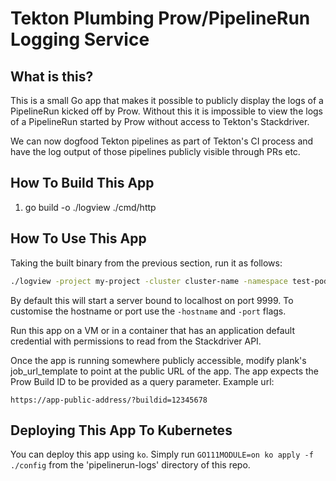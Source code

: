# Tekton Plumbing Prow/PipelineRun Logging Service

## What is this?

This is a small Go app that makes it possible to publicly display the logs of
a PipelineRun kicked off by Prow. Without this it is impossible to view the
logs of a PipelineRun started by Prow without access to Tekton's Stackdriver.

We can now dogfood Tekton pipelines as part of Tekton's CI process and have
the log output of those pipelines publicly visible through PRs etc.

## How To Build This App

1. go build -o ./logview ./cmd/http

## How To Use This App

Taking the built binary from the previous section, run it as follows:

```bash
./logview -project my-project -cluster cluster-name -namespace test-pods
```

By default this will start a server bound to localhost on port 9999. To
customise the hostname or port use the `-hostname` and `-port` flags.

Run this app on a VM or in a container that has an application default
credential with permissions to read from the Stackdriver API.

Once the app is running somewhere publicly accessible, modify plank's
job_url_template to point at the public URL of the app. The app expects
the Prow Build ID to be provided as a query parameter. Example url:

```
https://app-public-address/?buildid=12345678
```

## Deploying This App To Kubernetes

You can deploy this app using `ko`. Simply run `GO111MODULE=on ko apply -f ./config` from
the 'pipelinerun-logs' directory of this repo.
